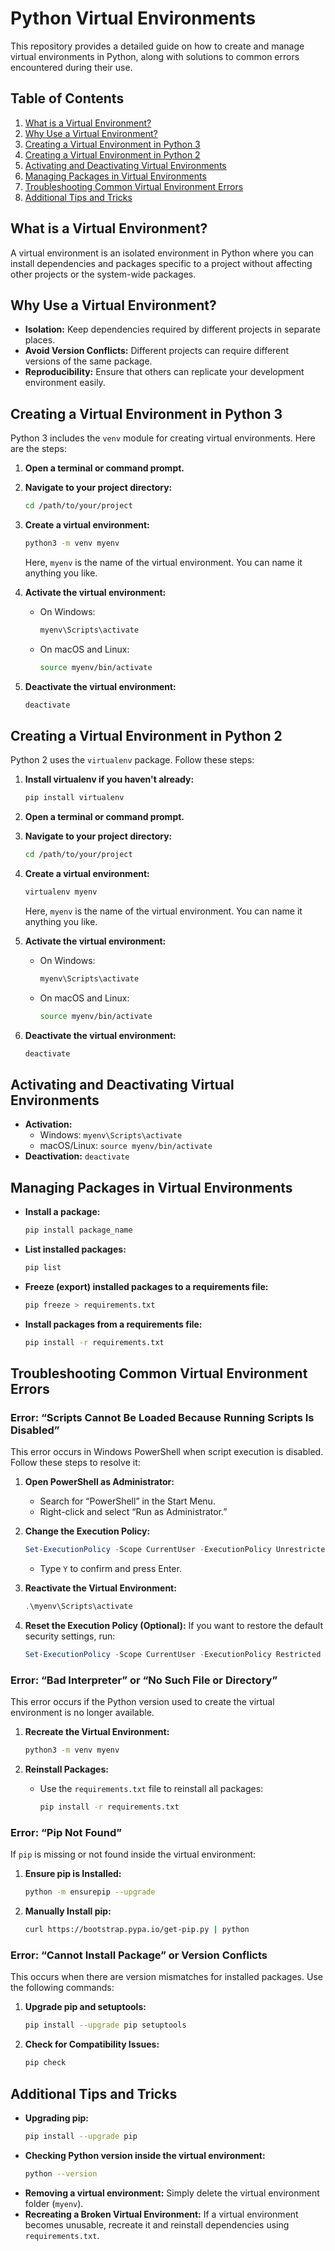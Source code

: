 # Python Virtual Environments

This repository provides a detailed guide on how to create and manage virtual environments in Python, along with solutions to common errors encountered during their use.

## Table of Contents
1. [What is a Virtual Environment?](#what-is-a-virtual-environment)
2. [Why Use a Virtual Environment?](#why-use-a-virtual-environment)
3. [Creating a Virtual Environment in Python 3](#creating-a-virtual-environment-in-python-3)
4. [Creating a Virtual Environment in Python 2](#creating-a-virtual-environment-in-python-2)
5. [Activating and Deactivating Virtual Environments](#activating-and-deactivating-virtual-environments)
6. [Managing Packages in Virtual Environments](#managing-packages-in-virtual-environments)
7. [Troubleshooting Common Virtual Environment Errors](#troubleshooting-common-virtual-environment-errors)
8. [Additional Tips and Tricks](#additional-tips-and-tricks)

## What is a Virtual Environment?
A virtual environment is an isolated environment in Python where you can install dependencies and packages specific to a project without affecting other projects or the system-wide packages.

## Why Use a Virtual Environment?
- **Isolation:** Keep dependencies required by different projects in separate places.
- **Avoid Version Conflicts:** Different projects can require different versions of the same package.
- **Reproducibility:** Ensure that others can replicate your development environment easily.

## Creating a Virtual Environment in Python 3
Python 3 includes the `venv` module for creating virtual environments. Here are the steps:

1. **Open a terminal or command prompt.**
2. **Navigate to your project directory:**
    ```sh
    cd /path/to/your/project
    ```
3. **Create a virtual environment:**
    ```sh
    python3 -m venv myenv
    ```
    Here, `myenv` is the name of the virtual environment. You can name it anything you like.

4. **Activate the virtual environment:**
    - On Windows:
        ```sh
        myenv\Scripts\activate
        ```
    - On macOS and Linux:
        ```sh
        source myenv/bin/activate
        ```

5. **Deactivate the virtual environment:**
    ```sh
    deactivate
    ```

## Creating a Virtual Environment in Python 2
Python 2 uses the `virtualenv` package. Follow these steps:

1. **Install virtualenv if you haven't already:**
    ```sh
    pip install virtualenv
    ```

2. **Open a terminal or command prompt.**
3. **Navigate to your project directory:**
    ```sh
    cd /path/to/your/project
    ```
4. **Create a virtual environment:**
    ```sh
    virtualenv myenv
    ```
    Here, `myenv` is the name of the virtual environment. You can name it anything you like.

5. **Activate the virtual environment:**
    - On Windows:
        ```sh
        myenv\Scripts\activate
        ```
    - On macOS and Linux:
        ```sh
        source myenv/bin/activate
        ```

6. **Deactivate the virtual environment:**
    ```sh
    deactivate
    ```

## Activating and Deactivating Virtual Environments
- **Activation:**
    - Windows: `myenv\Scripts\activate`
    - macOS/Linux: `source myenv/bin/activate`
- **Deactivation:** `deactivate`

## Managing Packages in Virtual Environments
- **Install a package:**
    ```sh
    pip install package_name
    ```
- **List installed packages:**
    ```sh
    pip list
    ```
- **Freeze (export) installed packages to a requirements file:**
    ```sh
    pip freeze > requirements.txt
    ```
- **Install packages from a requirements file:**
    ```sh
    pip install -r requirements.txt
    ```

## Troubleshooting Common Virtual Environment Errors

### Error: “Scripts Cannot Be Loaded Because Running Scripts Is Disabled”
This error occurs in Windows PowerShell when script execution is disabled. Follow these steps to resolve it:

1. **Open PowerShell as Administrator:**
    - Search for “PowerShell” in the Start Menu.
    - Right-click and select “Run as Administrator.”

2. **Change the Execution Policy:**
    ```powershell
    Set-ExecutionPolicy -Scope CurrentUser -ExecutionPolicy Unrestricted
    ```
    - Type `Y` to confirm and press Enter.

3. **Reactivate the Virtual Environment:**
    ```powershell
    .\myenv\Scripts\activate
    ```

4. **Reset the Execution Policy (Optional):**
    If you want to restore the default security settings, run:
    ```powershell
    Set-ExecutionPolicy -Scope CurrentUser -ExecutionPolicy Restricted
    ```

### Error: “Bad Interpreter” or “No Such File or Directory”
This error occurs if the Python version used to create the virtual environment is no longer available.

1. **Recreate the Virtual Environment:**
    ```sh
    python3 -m venv myenv
    ```

2. **Reinstall Packages:**
    - Use the `requirements.txt` file to reinstall all packages:
      ```sh
      pip install -r requirements.txt
      ```

### Error: “Pip Not Found”
If `pip` is missing or not found inside the virtual environment:

1. **Ensure pip is Installed:**
    ```sh
    python -m ensurepip --upgrade
    ```

2. **Manually Install pip:**
    ```sh
    curl https://bootstrap.pypa.io/get-pip.py | python
    ```

### Error: “Cannot Install Package” or Version Conflicts
This occurs when there are version mismatches for installed packages. Use the following commands:

1. **Upgrade pip and setuptools:**
    ```sh
    pip install --upgrade pip setuptools
    ```

2. **Check for Compatibility Issues:**
    ```sh
    pip check
    ```

## Additional Tips and Tricks
- **Upgrading pip:**
    ```sh
    pip install --upgrade pip
    ```
- **Checking Python version inside the virtual environment:**
    ```sh
    python --version
    ```
- **Removing a virtual environment:** Simply delete the virtual environment folder (`myenv`).
- **Recreating a Broken Virtual Environment:** If a virtual environment becomes unusable, recreate it and reinstall dependencies using `requirements.txt`.

